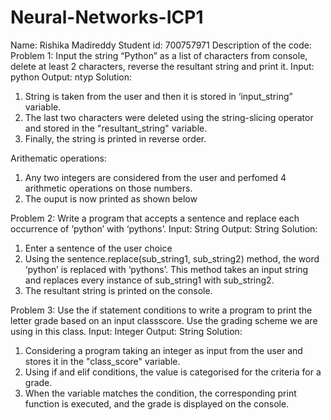 # Neural-Networks-ICP1
Name: Rishika Madireddy
Student id: 700757971
Description of the code:
Problem 1:
Input the string “Python” as a list of characters from console, delete at least 2 characters, reverse the resultant string and print it. 
Input: python
Output: ntyp
Solution:
1. String is taken from the user and then it is stored in  ‘input_string” variable.
2. The last two characters were deleted using the string-slicing operator and stored in the     "resultant_string" variable.
3. Finally, the string is printed in reverse order.
   
Arithematic operations:
1.	Any two integers are considered from the user and perfomed 4 arithmetic operations on those numbers.
2.	The ouput is now printed as shown below

Problem 2: 
Write a program that accepts a sentence and replace each occurrence of ‘python’ with ‘pythons’. 
Input: String
Output: String
Solution:
1. Enter a sentence of the user choice
2. Using the sentence.replace(sub_string1, sub_string2) method, the word ‘python’ is replaced with ‘pythons’. This method takes an input string and replaces every instance of sub_string1 with sub_string2.
3. The resultant string is printed on the console.

Problem 3: 
Use the if statement conditions to write a program to print the letter grade based on an input classscore. Use the grading scheme we are using in this class.
Input: Integer
Output: String
Solution:
1. Considering a program taking an integer as input from the user and stores it in the "class_score" variable.
2. Using if and elif conditions, the value is categorised for the criteria for a grade.
3. When the variable matches the condition, the corresponding print function is executed, and the grade is displayed on the console.
